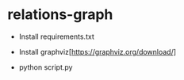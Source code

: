 # relations-graph
 
- Install requirements.txt

- Install graphviz[https://graphviz.org/download/]

- python script.py <CSV file exported from Sheets>